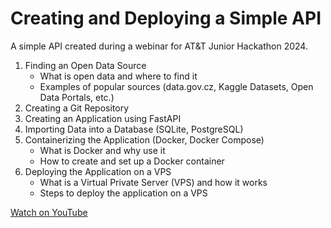 # Creating and Deploying a Simple API

A simple API created during a webinar for AT&T Junior Hackathon 2024.

1. Finding an Open Data Source
    - What is open data and where to find it
    - Examples of popular sources (data.gov.cz, Kaggle Datasets, Open Data Portals, etc.)
2. Creating a Git Repository
3. Creating an Application using FastAPI
4. Importing Data into a Database (SQLite, PostgreSQL)
5. Containerizing the Application (Docker, Docker Compose)
    - What is Docker and why use it
    - How to create and set up a Docker container
6. Deploying the Application on a VPS
    - What is a Virtual Private Server (VPS) and how it works
    - Steps to deploy the application on a VPS

[Watch on YouTube](https://youtu.be/hjHCPuH9BOg)
